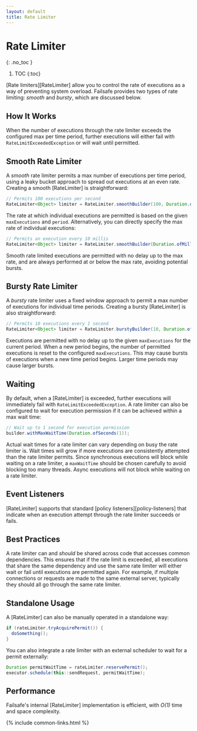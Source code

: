 ```yaml
---
layout: default
title: Rate Limiter
---
```


# Rate Limiter
{: .no_toc }

1. TOC
{:toc}

[Rate limiters][RateLimiter] allow you to control the rate of executions as a way of preventing system overload. Failsafe provides two types of rate limiting: *smooth* and *bursty*, which are discussed below.

## How It Works

When the number of executions through the rate limiter exceeds the configured max per time period, further executions will either fail with `RateLimitExceededException` or will wait until permitted.

## Smooth Rate Limiter

A *smooth* rate limiter permits a max number of executions per time period, using a leaky bucket approach to spread out executions at an even rate. Creating a smooth [RateLimiter] is straightforward:

```java
// Permits 100 executions per second
RateLimiter<Object> limiter = RateLimiter.smoothBuilder(100, Duration.ofSeconds(1)).build();
```

The rate at which individual executions are permitted is based on the given `maxExecutions` and `period`. Alternatively, you can directly specify the max rate of individual executions:

```java
// Permits an execution every 10 millis
RateLimiter<Object> limiter = RateLimiter.smoothBuilder(Duration.ofMillis(10)).build();
```

Smooth rate limited executions are permitted with no delay up to the max rate, and are always performed at or below the max rate, avoiding potential bursts.

## Bursty Rate Limiter

A *bursty* rate limiter uses a fixed window approach to permit a max number of executions for individual time periods. Creating a bursty [RateLimiter] is also straightforward:

```java
// Permits 10 executions every 1 second
RateLimiter<Object> limiter = RateLimiter.burstyBuilder(10, Duration.ofSeconds(1)).build();
```

Executions are permitted with no delay up to the given `maxExecutions` for the current period. When a new period begins, the number of permitted executions is reset to the configured `maxExecutions`. This may cause bursts of executions when a new time period begins. Larger time periods may cause larger bursts.

## Waiting

By default, when a [RateLimiter] is exceeded, further executions will immediately fail with `RateLimitExceededException`. A rate limiter can also be configured to wait for execution permission if it can be achieved within a max wait time:

```java
// Wait up to 1 second for execution permission
builder.withMaxWaitTime(Duration.ofSeconds(1));
```

Actual wait times for a rate limiter can vary depending on busy the rate limiter is. Wait times will grow if more executions are consistently attempted than the rate limiter permits. Since synchronous executions will block while waiting on a rate limiter, a `maxWaitTime` should be chosen carefully to avoid blocking too many threads. Async executions will not block while waiting on a rate limiter.

## Event Listeners

[RateLimiter] supports that standard [policy listeners][policy-listeners] that indicate when an execution attempt through the rate limiter succeeds or fails.

## Best Practices

A rate limiter can and *should* be shared across code that accesses common dependencies. This ensures that if the rate limit is exceeded, all executions that share the same dependency and use the same rate limiter will either wait or fail until executions are permitted again. For example, if multiple connections or requests are made to the same external server, typically they should all go through the same rate limiter.

## Standalone Usage

A [RateLimiter] can also be manually operated in a standalone way:

```java
if (rateLimiter.tryAcquirePermit()) {
  doSomething();
}
```

You can also integrate a rate limiter with an external scheduler to wait for a permit externally:

```java
Duration permitWaitTime = rateLimiter.reservePermit();
executor.schedule(this::sendRequest, permitWaitTime);
```

## Performance

Failsafe's internal [RateLimiter] implementation is efficient, with _O(1)_ time and space complexity.

{% include common-links.html %}